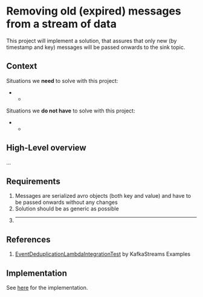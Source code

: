 # Removing old (expired) messages from a stream of data
This project will implement a solution, that assures that only new (by timestamp and key) messages will be passed onwards to the sink topic. 

## Context

Situations we **need** to solve with this project:

* -

Situations we **do not have** to solve with this project:

* -

## High-Level overview

...

## Requirements

1. Messages are serialized avro objects (both key and value) and have to be passed onwards without any changes
2. Solution should be as generic as possible
3. ---
 
## References

1. [EventDeduplicationLambdaIntegrationTest](https://www.javatips.net/api/examples-master/kafka-streams/src/test/java/io/confluent/examples/streams/EventDeduplicationLambdaIntegrationTest.java) by KafkaStreams Examples

## Implementation
See [here](./impl/README.md) for the implementation.
